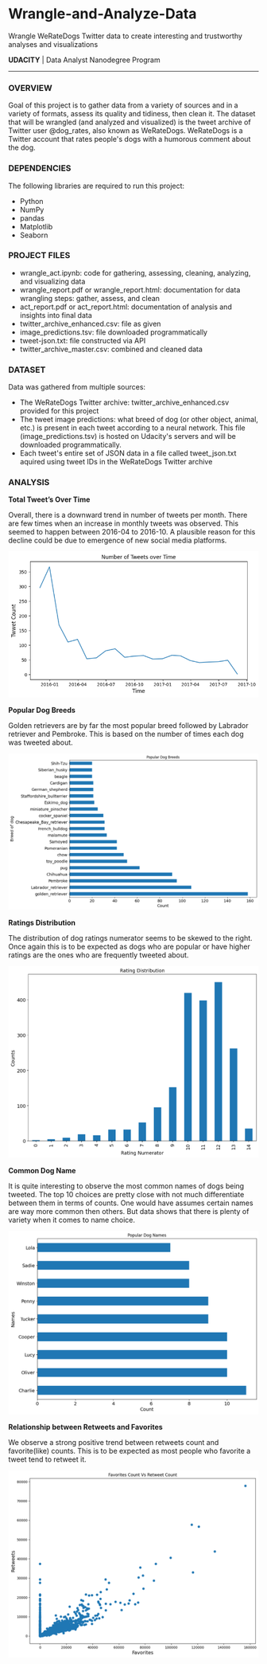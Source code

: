 # Wrangle-and-Analyze-Data
Wrangle WeRateDogs Twitter data to create interesting and trustworthy analyses and visualizations

**UDACITY** | Data Analyst Nanodegree Program

---

### OVERVIEW

Goal of this project is to gather data from a variety of sources and in a variety of formats, assess its quality and tidiness, then clean it. The dataset that will be wrangled (and analyzed and visualized) is the tweet archive of Twitter user @dog_rates, also known as WeRateDogs. WeRateDogs is a Twitter account that rates people's dogs with a humorous comment about the dog.

### DEPENDENCIES

The following libraries are required to run this project:

- Python
- NumPy
- pandas
- Matplotlib
- Seaborn

### PROJECT FILES

<ul>
  <li>wrangle_act.ipynb: code for gathering, assessing, cleaning, analyzing, and visualizing data</li>
  <li>wrangle_report.pdf or wrangle_report.html: documentation for data wrangling steps: gather, assess, and clean</li>
  <li>act_report.pdf or act_report.html: documentation of analysis and insights into final data</li>
  <li>twitter_archive_enhanced.csv: file as given</li>
  <li>image_predictions.tsv: file downloaded programmatically</li>
  <li>tweet-json.txt: file constructed via API</li>
  <li>twitter_archive_master.csv: combined and cleaned data</li>
</ul>

### DATASET

Data was gathered from multiple sources:

<ul>
  <li> The WeRateDogs Twitter archive: twitter_archive_enhanced.csv provided for this project</li>
  <li> The tweet image predictions: what breed of dog (or other object, animal, etc.) is present in each tweet according to a neural network. This file (image_predictions.tsv) is hosted on Udacity's servers and will be downloaded programmatically.</li>
  <li> Each tweet's entire set of JSON data in a file called tweet_json.txt aquired using tweet IDs in the WeRateDogs Twitter archive</li>
</ul>

### ANALYSIS

**Total Tweet’s Over Time**

Overall, there is a downward trend in number of tweets per month. There are few times when an increase in monthly tweets was observed. This seemed to happen between 2016-04 to 2016-10. A plausible reason for this decline could be due to emergence of new social media platforms.

![alt text](https://github.com/allaydesai/Wrangle-and-Analyze-Data/blob/master/images/tweet_count.png)

**Popular Dog Breeds**

Golden retrievers are by far the most popular breed followed by Labrador retriever and Pembroke. This is based on the number of times each dog was tweeted about.

![alt text](https://github.com/allaydesai/Wrangle-and-Analyze-Data/blob/master/images/breed.png)

**Ratings Distribution**

The distribution of dog ratings numerator seems to be skewed to the right. Once again this is to be expected as dogs who are popular or have higher ratings are the ones who are frequently tweeted about.

![alt text](https://github.com/allaydesai/Wrangle-and-Analyze-Data/blob/master/images/rating.png)

**Common Dog Name**

It is quite interesting to observe the most common names of dogs being tweeted. The top 10 choices are pretty close with not much differentiate between them in terms of counts. One would have assumes certain names are way more common then others. But data shows that there is plenty of variety when it comes to name choice.

![alt text](https://github.com/allaydesai/Wrangle-and-Analyze-Data/blob/master/images/dog_name.png)

**Relationship between Retweets and Favorites**

We observe a strong positive trend between retweets count and favorite(like) counts. This is to be expected as most people who favorite a tweet tend to retweet it.

![alt text](https://github.com/allaydesai/Wrangle-and-Analyze-Data/blob/master/images/retweet.png)

